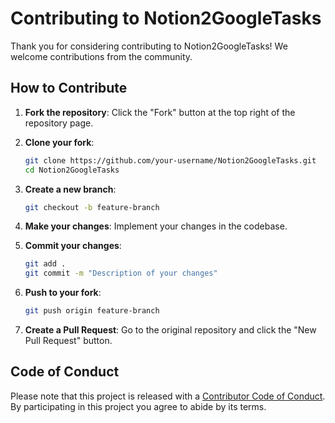 # Contributing to Notion2GoogleTasks

Thank you for considering contributing to Notion2GoogleTasks! We welcome contributions from the community.

## How to Contribute

1. **Fork the repository**: Click the "Fork" button at the top right of the repository page.

2. **Clone your fork**: 
    ```bash
    git clone https://github.com/your-username/Notion2GoogleTasks.git
    cd Notion2GoogleTasks
    ```

3. **Create a new branch**: 
    ```bash
    git checkout -b feature-branch
    ```

4. **Make your changes**: Implement your changes in the codebase.

5. **Commit your changes**: 
    ```bash
    git add .
    git commit -m "Description of your changes"
    ```

6. **Push to your fork**: 
    ```bash
    git push origin feature-branch
    ```

7. **Create a Pull Request**: Go to the original repository and click the "New Pull Request" button.

## Code of Conduct

Please note that this project is released with a [Contributor Code of Conduct](CODE_OF_CONDUCT.md). By participating in this project you agree to abide by its terms.
